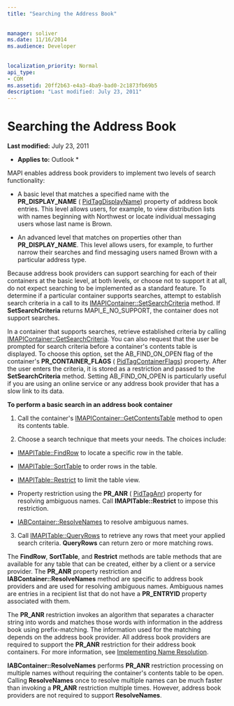 ```yaml
---
title: "Searching the Address Book"
 
 
manager: soliver
ms.date: 11/16/2014
ms.audience: Developer
 
 
localization_priority: Normal
api_type:
- COM
ms.assetid: 20ff2b63-e4a3-4ba9-bad0-2c1873fb69b5
description: "Last modified: July 23, 2011"
---
```


# Searching the Address Book

 **Last modified:** July 23, 2011 
  
 * **Applies to:** Outlook * 
  
MAPI enables address book providers to implement two levels of search functionality:
  
- A basic level that matches a specified name with the **PR_DISPLAY_NAME** ( [PidTagDisplayName](pidtagdisplayname-canonical-property.md)) property of address book entries. This level allows users, for example, to view distribution lists with names beginning with Northwest or locate individual messaging users whose last name is Brown.
    
- An advanced level that matches on properties other than **PR_DISPLAY_NAME**. This level allows users, for example, to further narrow their searches and find messaging users named Brown with a particular address type.
    
Because address book providers can support searching for each of their containers at the basic level, at both levels, or choose not to support it at all, do not expect searching to be implemented as a standard feature. To determine if a particular container supports searches, attempt to establish search criteria in a call to its [IMAPIContainer::SetSearchCriteria](imapicontainer-setsearchcriteria.md) method. If **SetSearchCriteria** returns MAPI_E_NO_SUPPORT, the container does not support searches. 
  
In a container that supports searches, retrieve established criteria by calling [IMAPIContainer::GetSearchCriteria](imapicontainer-getsearchcriteria.md). You can also request that the user be prompted for search criteria before a container's contents table is displayed. To choose this option, set the AB_FIND_ON_OPEN flag of the container's **PR_CONTAINER_FLAGS** ( [PidTagContainerFlags](pidtagcontainerflags-canonical-property.md)) property. After the user enters the criteria, it is stored as a restriction and passed to the **SetSearchCriteria** method. Setting AB_FIND_ON_OPEN is particularly useful if you are using an online service or any address book provider that has a slow link to its data. 
  
 **To perform a basic search in an address book container**
  
1. Call the container's [IMAPIContainer::GetContentsTable](imapicontainer-getcontentstable.md) method to open its contents table. 
    
2. Choose a search technique that meets your needs. The choices include:
    
  - [IMAPITable::FindRow](imapitable-findrow.md) to locate a specific row in the table. 
    
  - [IMAPITable::SortTable](imapitable-sorttable.md) to order rows in the table. 
    
  - [IMAPITable::Restrict](imapitable-restrict.md) to limit the table view. 
    
  - Property restriction using the **PR_ANR** ( [PidTagAnr](pidtaganr-canonical-property.md)) property for resolving ambiguous names. Call **IMAPITable::Restrict** to impose this restriction. 
    
  - [IABContainer::ResolveNames](iabcontainer-resolvenames.md) to resolve ambiguous names. 
    
3. Call [IMAPITable::QueryRows](imapitable-queryrows.md) to retrieve any rows that meet your applied search criteria. **QueryRows** can return zero or more matching rows. 
    
The **FindRow**, **SortTable**, and **Restrict** methods are table methods that are available for any table that can be created, either by a client or a service provider. The **PR_ANR** property restriction and **IABContainer::ResolveNames** method are specific to address book providers and are used for resolving ambiguous names. Ambiguous names are entries in a recipient list that do not have a **PR_ENTRYID** property associated with them. 
  
The **PR_ANR** restriction invokes an algorithm that separates a character string into words and matches those words with information in the address book using prefix-matching. The information used for the matching depends on the address book provider. All address book providers are required to support the **PR_ANR** restriction for their address book containers. For more information, see [Implementing Name Resolution](implementing-name-resolution.md).
  
 **IABContainer::ResolveNames** performs **PR_ANR** restriction processing on multiple names without requiring the container's contents table to be open. Calling **ResolveNames** once to resolve multiple names can be much faster than invoking a **PR_ANR** restriction multiple times. However, address book providers are not required to support **ResolveNames**.
  

